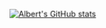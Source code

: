 [![Albert's GitHub stats](https://github-readme-stats.vercel.app/api?username=anuraghazra)](https://github.com/anuraghazra/github-readme-stats)
